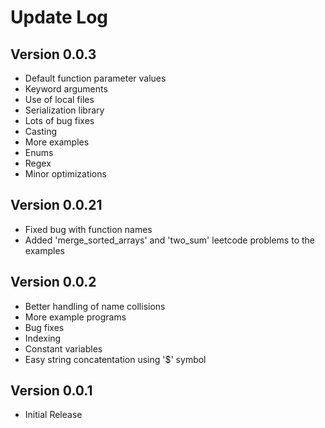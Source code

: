 # Update Log

## Version 0.0.3
- Default function parameter values
- Keyword arguments
- Use of local files
- Serialization library
- Lots of bug fixes
- Casting
- More examples
- Enums
- Regex
- Minor optimizations

## Version 0.0.21
- Fixed bug with function names
- Added 'merge_sorted_arrays' and 'two_sum' leetcode problems to the examples

## Version 0.0.2
- Better handling of name collisions
- More example programs
- Bug fixes
- Indexing
- Constant variables
- Easy string concatentation using '$' symbol

## Version 0.0.1
- Initial Release
